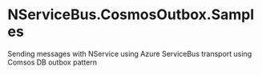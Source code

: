 # NServiceBus.CosmosOutbox.Samples
Sending messages with NService using Azure ServiceBus transport using Comsos DB outbox pattern
